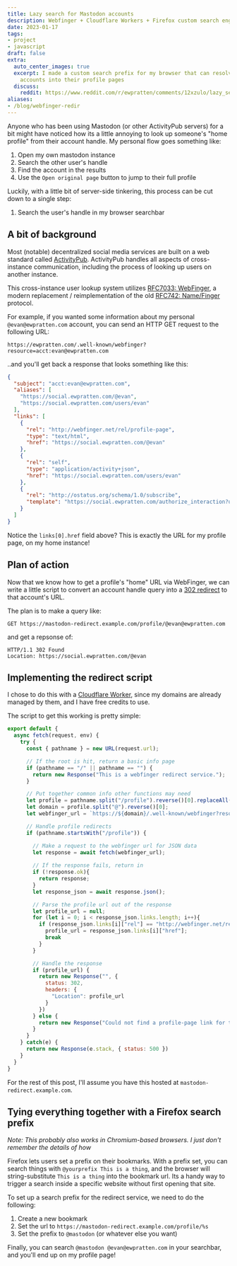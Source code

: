 ```yaml
---
title: Lazy search for Mastodon accounts
description: Webfinger + Cloudflare Workers + Firefox custom search engines
date: 2023-01-17
tags:
- project
- javascript
draft: false
extra:
  auto_center_images: true
  excerpt: I made a custom search prefix for my browser that can resolve ActivityPub
    accounts into their profile pages
  discuss:
    reddit: https://www.reddit.com/r/ewpratten/comments/12xzulo/lazy_search_for_mastodon_accounts/
aliases:
- /blog/webfinger-redir
---
```


Anyone who has been using Mastodon (or other ActivityPub servers) for a bit might have noticed how its a little annoying to look up someone's "home profile" from their account handle. My personal flow goes something like:

1. Open my own mastodon instance
2. Search the other user's handle
3. Find the account in the results
4. Use the `Open original page` button to jump to their full profile

Luckily, with a little bit of server-side tinkering, this process can be cut down to a single step:

1. Search the user's handle in my browser searchbar

## A bit of background

Most (notable) decentralized social media services are built on a web standard called [ActivityPub](https://www.w3.org/TR/activitypub/). ActivityPub handles all aspects of cross-instance communication, including the process of looking up users on another instance.

This cross-instance user lookup system utilizes [RFC7033: WebFinger](https://www.rfc-editor.org/rfc/rfc7033), a modern replacement / reimplementation of the old [RFC742: Name/Finger](https://www.rfc-editor.org/rfc/rfc742) protocol.

For example, if you wanted some information about my personal `@evan@ewpratten.com` account, you can send an HTTP GET request to the following URL:

```text
https://ewpratten.com/.well-known/webfinger?resource=acct:evan@ewpratten.com
```

..and you'll get back a response that looks something like this:

```json
{
  "subject": "acct:evan@ewpratten.com",
  "aliases": [
    "https://social.ewpratten.com/@evan",
    "https://social.ewpratten.com/users/evan"
  ],
  "links": [
    {
      "rel": "http://webfinger.net/rel/profile-page",
      "type": "text/html",
      "href": "https://social.ewpratten.com/@evan"
    },
    {
      "rel": "self",
      "type": "application/activity+json",
      "href": "https://social.ewpratten.com/users/evan"
    },
    {
      "rel": "http://ostatus.org/schema/1.0/subscribe",
      "template": "https://social.ewpratten.com/authorize_interaction?uri={uri}"
    }
  ]
}
```

Notice the `links[0].href` field above? This is exactly the URL for my profile page, on my home instance!

## Plan of action

Now that we know how to get a profile's "home" URL via WebFinger, we can write a little script to convert an account handle query into a [302 redirect](https://developer.mozilla.org/en-US/docs/Web/HTTP/Status/302) to that account's URL.

The plan is to make a query like:

```text
GET https://mastodon-redirect.example.com/profile/@evan@ewpratten.com
```

and get a repsonse of:

```text
HTTP/1.1 302 Found
Location: https://social.ewpratten.com/@evan
```

## Implementing the redirect script

I chose to do this with a [Cloudflare Worker](https://workers.cloudflare.com/), since my domains are already managed by them, and I have free credits to use.

The script to get this working is pretty simple:

```js
export default {
  async fetch(request, env) {
    try {
      const { pathname } = new URL(request.url);

      // If the root is hit, return a basic info page
      if (pathname == "/" || pathname == "") {
        return new Response("This is a webfinger redirect service.");
      }

      // Put together common info other functions may need
      let profile = pathname.split("/profile").reverse()[0].replaceAll("%40", "@").replace("/@", "").replace("/", "");
      let domain = profile.split("@").reverse()[0];
      let webfinger_url = `https://${domain}/.well-known/webfinger?resource=acct:${profile}`;

      // Handle profile redirects
      if (pathname.startsWith("/profile")) {

        // Make a request to the webfinger url for JSON data
        let response = await fetch(webfinger_url);
        
        // If the response fails, return in
        if (!response.ok){
          return response;
        }
        let response_json = await response.json();

        // Parse the profile url out of the response
        let profile_url = null;
        for (let i = 0; i < response_json.links.length; i++){
          if (response_json.links[i]["rel"] == "http://webfinger.net/rel/profile-page"){
            profile_url = response_json.links[i]["href"];
            break
          }
        }

        // Handle the response
        if (profile_url) {
          return new Response("", {
            status: 302,
            headers: {
              "Location": profile_url
            }
          })
        } else {
          return new Response("Could not find a profile-page link for this profile", {status: 404});
        }
      }
    } catch(e) {
      return new Response(e.stack, { status: 500 })
    }
  }
}
```

For the rest of this post, I'll assume you have this hosted at `mastodon-redirect.example.com`.

## Tying everything together with a Firefox search prefix

*Note: This probably also works in Chromium-based browsers. I just don't remember the details of how*

Firefox lets users set a prefix on their bookmarks. With a prefix set, you can search things with `@yourprefix This is a thing`, and the browser will string-substitute `This is a thing` into the bookmark url. Its a handy way to trigger a search inside a specific website without first opening that site.

To set up a search prefix for the redirect service, we need to do the following:

1. Create a new bookmark
2. Set the url to `https://mastodon-redirect.example.com/profile/%s`
3. Set the prefix to `@mastodon` (or whatever else you want)

Finally, you can search `@mastodon @evan@ewpratten.com` in your searchbar, and you'll end up on my profile page!
